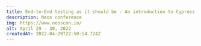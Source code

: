 ```yaml
---
title: End-to-End testing as it should be - An introduction to Cypress
description: Neos conference
img: https://www.neoscon.io/
alt: April 29 - 30, 2022
createdAt: 2022-04-29T22:50:54.724Z
---
```

